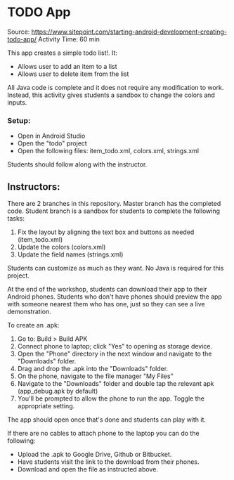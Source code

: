 TODO App
========

Source: https://www.sitepoint.com/starting-android-development-creating-todo-app/
Activity Time: 60 min

This app creates a simple todo list!. It:

- Allows user to add an item to a list
- Allows user to delete item from the list

All Java code is complete and it does not require any modification to work. Instead, this activity
gives students a sandbox to change the colors and inputs. 

### Setup:
- Open in Android Studio
- Open the "todo" project
- Open the following files: item_todo.xml, colors.xml, strings.xml

Students should follow along with the instructor.


## Instructors:

There are 2 branches in this repository. Master branch has the completed code. Student branch 
is a sandbox for students to complete the following tasks:

1. Fix the layout by aligning the text box and buttons as needed (item_todo.xml)
2. Update the colors (colors.xml)
3. Update the field names (strings.xml)

Students can customize as much as they want. No Java is required for this project. 

At the end of the workshop, students can download their app to their Android phones. Students who
don't have phones should preview the app with someone nearest them who has one, just so they can see
a live demonstration. 

To create an .apk:
1. Go to: Build > Build APK
2. Connect phone to laptop; click "Yes" to opening as storage device.
3. Open the "Phone" directory in the next window and navigate to the "Downloads" folder.
4. Drag and drop the .apk into the "Downloads" folder.
5. On the phone, navigate to the file manager "My Files"
6. Navigate to the "Downloads" folder and double tap the relevant apk (app_debug.apk by default)
7. You'll be prompted to allow the phone to run the app. Toggle the appropriate setting.

The app should open once that's done and students can play with it. 

If there are no cables to attach phone to the laptop you can do the following:
- Upload the .apk to Google Drive, Github or Bitbucket.
- Have students visit the link to the download from their phones.
- Download and open the file as instructed above.
